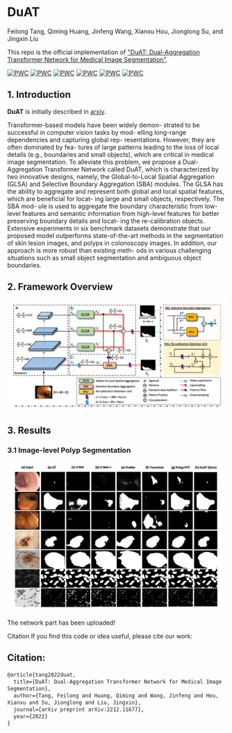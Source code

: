 # DuAT
Feilong Tang, Qiming Huang, Jinfeng Wang, Xianxu Hou, Jionglong Su, and Jingxin Liu

This repo is the official implementation of ["DuAT: Dual-Aggregation Transformer Network for Medical Image Segmentation"](https://arxiv.org/abs/2212.11677). 



[![PWC](https://img.shields.io/endpoint.svg?url=https://paperswithcode.com/badge/duat-dual-aggregation-transformer-network-for/medical-image-segmentation-on-2018-data)](https://paperswithcode.com/sota/medical-image-segmentation-on-2018-data?p=duat-dual-aggregation-transformer-network-for)
[![PWC](https://img.shields.io/endpoint.svg?url=https://paperswithcode.com/badge/duat-dual-aggregation-transformer-network-for/medical-image-segmentation-on-cvc-clinicdb)](https://paperswithcode.com/sota/medical-image-segmentation-on-cvc-clinicdb?p=duat-dual-aggregation-transformer-network-for)
[![PWC](https://img.shields.io/endpoint.svg?url=https://paperswithcode.com/badge/duat-dual-aggregation-transformer-network-for/medical-image-segmentation-on-etis)](https://paperswithcode.com/sota/medical-image-segmentation-on-etis?p=duat-dual-aggregation-transformer-network-for)
[![PWC](https://img.shields.io/endpoint.svg?url=https://paperswithcode.com/badge/duat-dual-aggregation-transformer-network-for/lesion-segmentation-on-isic-2018)](https://paperswithcode.com/sota/lesion-segmentation-on-isic-2018?p=duat-dual-aggregation-transformer-network-for)
[![PWC](https://img.shields.io/endpoint.svg?url=https://paperswithcode.com/badge/duat-dual-aggregation-transformer-network-for/medical-image-segmentation-on-cvc-colondb)](https://paperswithcode.com/sota/medical-image-segmentation-on-cvc-colondb?p=duat-dual-aggregation-transformer-network-for)
[![PWC](https://img.shields.io/endpoint.svg?url=https://paperswithcode.com/badge/duat-dual-aggregation-transformer-network-for/medical-image-segmentation-on-kvasir-seg)](https://paperswithcode.com/sota/medical-image-segmentation-on-kvasir-seg?p=duat-dual-aggregation-transformer-network-for)


## 1. Introduction
**DuAT** is initially described in [arxiv](https://arxiv.org/pdf/2212.11677.pdf).

Transformer-based models have been widely demon- strated to be successful in computer vision tasks by mod- elling long-range dependencies and capturing global rep- resentations. However, they are often dominated by fea- tures of large patterns leading to the loss of local details (e.g., boundaries and small objects), which are critical in medical image segmentation. To alleviate this problem, we propose a Dual-Aggregation Transformer Network called DuAT, which is characterized by two innovative designs, namely, the Global-to-Local Spatial Aggregation (GLSA) and Selective Boundary Aggregation (SBA) modules. The GLSA has the ability to aggregate and represent both global and local spatial features, which are beneficial for locat- ing large and small objects, respectively. The SBA mod- ule is used to aggregate the boundary characteristic from low-level features and semantic information from high-level features for better preserving boundary details and locat- ing the re-calibration objects. Extensive experiments in six benchmark datasets demonstrate that our proposed model outperforms state-of-the-art methods in the segmentation of skin lesion images, and polyps in colonoscopy images. In addition, our approach is more robust than existing meth- ods in various challenging situations such as small object segmentation and ambiguous object boundaries.


## 2. Framework Overview
![](https://github.com/Barrett-python/DuAT/blob/main/Fig/fig1.png)

## 3. Results
### 3.1 Image-level Polyp Segmentation
![](https://github.com/Barrett-python/DuAT/blob/main/Fig/fig2.png)



The network part has been uploaded!

Citation If you find this code or idea useful, please cite our work:
## Citation:
```
@article{tang2022duat,
  title={DuAT: Dual-Aggregation Transformer Network for Medical Image Segmentation},
  author={Tang, Feilong and Huang, Qiming and Wang, Jinfeng and Hou, Xianxu and Su, Jionglong and Liu, Jingxin},
  journal={arXiv preprint arXiv:2212.11677},
  year={2022}
}
```



